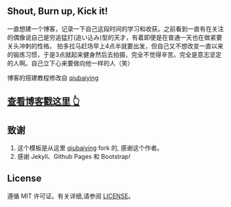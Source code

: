 ## Shout, Burn up, Kick it!

一直想建一个博客，记录一下自己这段时间的学习和收获。之前看到一直有在关注的偶像说自己是穷追猛打(追い込み)型的天才，有着即便是在普通一天也在做紧要关头冲刺的性格。
拍多拉马赶场早上4点半就要出发，但自己又不想改变一直以来的锻炼习惯，于是3点就起来健身然后去拍摄，完全不觉得辛苦。完全是意志坚定的人啊。自己立下心来要做向他一样的人（笑）

博客的搭建教程修改自 [qiubaiying](https://github.com/qiubaiying/qiubaiying.github.io) 
 
>
## [查看博客戳这里 👆](https://bolerodance.github.io/)

## 致谢

1. 这个模板是从这里 [qiubaiying](https://github.com/qiubaiying/qiubaiying.github.io)  fork 的, 感谢这个作者。 
2. 感谢 Jekyll、Github Pages 和 Bootstrap!

## License

遵循 MIT 许可证。有关详细,请参阅 [LICENSE](https://github.com/bolerodance/bolerodance.github.io/blob/master/LICENSE)。
